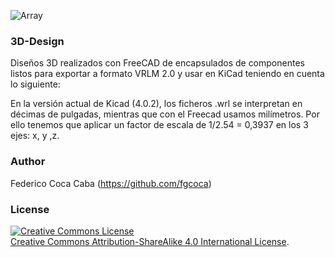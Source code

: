![Array](https://github.com/fgcoca/3D-Design/blob/master/ElectronicsComponents/Array1.png) 

### **3D-Design**

Diseños 3D realizados con FreeCAD de encapsulados de componentes listos para exportar a formato VRLM 2.0 y usar en KiCad teniendo en cuenta lo siguiente:

En la versión actual de Kicad (4.0.2), los ficheros .wrl se interpretan en décimas de pulgadas, mientras que con el Freecad usamos milímetros. Por ello tenemos que aplicar un factor de escala de 1/2.54 = 0,3937 en los 3 ejes: x, y ,z.

### **Author**

Federico Coca Caba (https://github.com/fgcoca)

### **License**
<a rel="license" href="http://creativecommons.org/licenses/by-sa/4.0/"><img alt="Creative Commons License" style="border-width:0" src="https://i.creativecommons.org/l/by-sa/4.0/88x31.png" /></a><br /> <a rel="license" href="http://creativecommons.org/licenses/by-sa/4.0/">Creative Commons Attribution-ShareAlike 4.0 International License</a>.


